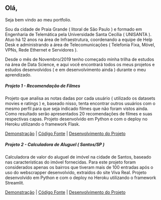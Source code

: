 ## Olá,

Seja bem vindo ao meu portfolio.

Sou da cidade de Praia Grande ( litoral de São Paulo ) e formado em Engenharia de Telemática pela Universidade Santa Cecília ( UNISANTA ). 
Atuo há 12 anos na área de Infraestrutura, coordenando a equipe de Help Desk e administrando a área de Telecomunicações ( Telefonia Fixa, Móvel, VPNs, Rede Ethernet e Servidores ).

Desde o mês de Novembro/2019 tenho começado minha trilha de estudos na área de Data Science, e aqui você encontrará todos os meus projetos e estudos desenvolvidos ( e em desenvolvimento ainda ) durante o meu aprendizado.

##### Projeto 1 - Recomendação de Filmes

Projeto que analisa as notas dadas por cada usuário ( utilizado os datasets movies e ratings ) e, baseado nisso, tenta encontrar outros usuários com o mesmo perfil para que seja indicado filmes que não foram vistos ainda.
Como resultado serão apresentados 20 recomendações de filmes e suas respectivas capas.
Projeto desenvolvido em Python e com o deploy no Heroku utilizando o framework Flask.

[Demonstração](https://roger-recosystem.herokuapp.com/) | [Código Fonte](https://github.com/rogermyr/Recomendacao-Deploy) | [Desenvolvimento do Projeto](https://github.com/rogermyr/Recomendacao/blob/master/Movie%20Recommender%20System.ipynb)

##### Projeto 2 - Calculadora de Aluguel ( Santos/SP )

Calculadora de valor do aluguel de imóvel na cidade de Santos, baseado nas características do imóvel fornecidas.
Para este projeto foram considerados apenas os bairros que tiveram mais de 100 entradas após o uso do webscrapper desenvolvido, extraídos do site Viva Real.
Projeto desenvolvido em Python e com o deploy no Heroku utilizando o framework Streamlit.

[Demonstração](https://aluguel-santos.herokuapp.com/) | [Código Fonte](https://github.com/rogermyr/aluguel_santos) | [Desenvolvimento do Projeto](https://github.com/rogermyr/aluguel_santos/blob/master/Desenvolvimento/Aluguel%20-%20Santos.ipynb)


